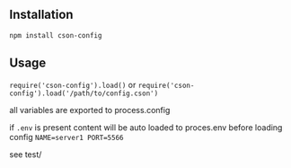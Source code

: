 Installation
-----
`npm install cson-config`

Usage
-----

`require('cson-config').load()` 
or
`require('cson-config').load('/path/to/config.cson')`


all variables are exported to process.config

if `.env` is present content will be auto loaded to proces.env before loading config
`
NAME=server1
PORT=5566
`



see test/
